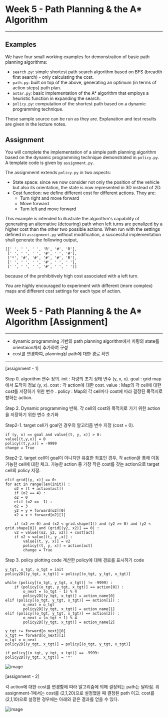 # Week 5 - Path Planning & the A* Algorithm

---

## Examples

We have four small working examples for demonstration of basic path planning algorithms:

* `search.py`: simple shortest path search algorithm based on BFS (breadth first search) - only calculating the cost.
* `path.py`: built on top of the above, generating an optimum (in terms of action steps) path plan.
* `astar.py`: basic implementation of the A* algorithm that employs a heuristic function in expanding the search.
* `policy.py`: computation of the shortest path based on a dynamic programming technique.

These sample source can be run as they are. Explanation and test results are given in the lecture notes.

## Assignment

You will complete the implementation of a simple path planning algorithm based on the dynamic programming technique demonstrated in `policy.py`. A template code is given by `assignment.py`.

The assignmemt extends `policy.py` in two aspects:

* State space: since we now consider not only the position of the vehicle but also its orientation, the state is now represented in 3D instead of 2D.
* Cost function: we define different cost for different actions. They are:
	- Turn right and move forward
	- Move forward
	- Turn left and move forward

This example is intended to illustrate the algorithm's capability of generating an alternative (detouring) path when left turns are penalized by a higher cost than the other two possible actions. When run with the settings defined in `assignment.py` without modification, a successful implementation shall generate the following output,

```
[[' ', ' ', ' ', 'R', '#', 'R'],
 [' ', ' ', ' ', '#', ' ', '#'],
 ['*', '#', '#', '#', '#', 'R'],
 [' ', ' ', ' ', '#', ' ', ' '],
 [' ', ' ', ' ', '#', ' ', ' ']]
```

because of the prohibitively high cost associated with a left turn.

You are highly encouraged to experiment with different (more complex) maps and different cost settings for each type of action.

# Week 5 - Path Planning & the A* Algorithm [Assignment]  

---

- dynamic programming 기반의 path planning algorithm에서 차량의 state를 orientaion까지 추가하여 구성
- cost를 변경하여, planning된 path에 대한 경로 확인

---

[assignment - 1]

Step 0. algorithm 변수 정의.
    init : 차량의 초기 상태 변수 (y, x, o).
    goal : grid map에서 도착지 정보 (y, x).
    cost : 각 action에 대한 cost.
    value : Map의 각 cell에 대한 cost를 저장하기 위한 변수 .
    policy : Map의 각 cell마다 cost에 따라 결정된 목적지로 향하는 action.
    
Step 2. Dynamic programming 반복.
    각 cell의 cost와 목적지로 가기 위한 action을 저장하기 위한 변수 초기화
    
Step2-1. 
    target cell가 goal인 경우의 알고리즘 변수 지정 (cost = 0).
    
    if (y, x) == goal and value[(t, y, x)] > 0:
	value[(t,y,x)] = 0
	policy[(t,y,x)] = -9999
	change = True

Step2-2.
    target cell이 goal이 아니지만 유효한 좌표인 경우, 각 action을 통해 이동가능한 cell에 대한 체크.
    가능한 action 중 가장 작은 cost를 갖는 action으로 target cell의 policy 지정.
    
    elif grid[(y, x)] == 0:
	for act in range(len(init)) :
	    o2 = (t + action[act])
	    if (o2 == 4) : 
		o2 = 0
	    elif (o2 == -1) : 
		o2 = 3
	    y2 = y + forward[o2][0]
	    x2 = x + forward[o2][1]

	    if (x2 >= 0) and (x2 < grid.shape[1]) and (y2 >= 0) and (y2 < grid.shape[0]) and (grid[(y2, x2)] == 0) :  
		v2 = value[(o2, y2, x2)] + cost[act]
		if v2 < value[(t, y ,x)] :  
		    value[(t, y, x)] = v2  
		    policy[(t, y, x)] = action[act]  
		    change = True  


Step 3. policy plotting code
    계산한 policy에 대해 경로를 표시하기 code 

    y_tgt, x_tgt, o_tgt = init
    policy2D[(y_tgt, x_tgt)] = policy[(o_tgt, y_tgt, x_tgt)]

    while (policy[(o_tgt, y_tgt, x_tgt)] != -9999) :  
    	if (policy[(o_tgt, y_tgt, x_tgt)] == action[0]) :
    		o_next = (o_tgt - 1) % 4
    		policy2D[(y_tgt, x_tgt)] = action_name[0]
	elif (policy[(o_tgt, y_tgt, x_tgt)] == action[1]) :
    		o_next = o_tgt
    		policy2D[(y_tgt, x_tgt)] = action_name[1]
	elif (policy[(o_tgt, y_tgt, x_tgt)] == action[2]) :
    		o_next = (o_tgt + 1) % 4
    		policy2D[(y_tgt, x_tgt)] = action_name[2]

	y_tgt += forward[o_next][0]
	x_tgt += forward[o_next][1]
	o_tgt = o_next
	policy2D[(y_tgt, x_tgt)] = policy[(o_tgt, y_tgt, x_tgt)]

	if policy[(o_tgt, y_tgt, x_tgt)] == -9999:  
	policy2D[(y_tgt, x_tgt)] = '*'
	

![image](https://user-images.githubusercontent.com/80522886/117574376-bdb43480-b117-11eb-8d6e-f0be80c5f0f0.png)


[assignment - 2]

각 action에 대한 cost를 변경함에 따라 알고리즘에 의해 결정되는 path는 달라짐.
위 assignment-1에서는 cost를 (2,1,20)으로 설정했을 때 결정된 path 이고.
cost를 (2,1,10)으로 설정한 경우에는 아래와 같은 결과를 얻을 수 있다.

![image](https://user-images.githubusercontent.com/80522886/117574457-226f8f00-b118-11eb-911a-327ff939af71.png)



